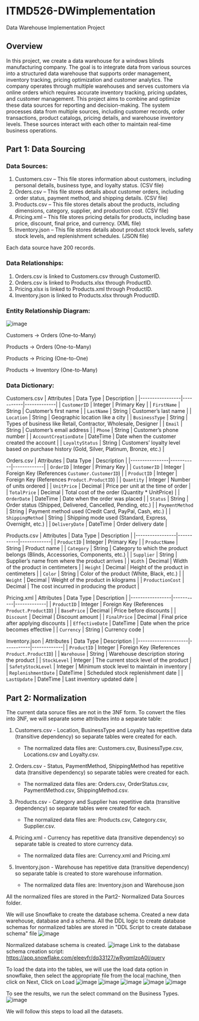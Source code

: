 # ITMD526-DWimplementation
 Data Warehouse Implementation Project
 
 ## Overview
 In this project, we create a data warehouse for a windows blinds manufacturing company. The goal is to integrate data from various sources into a structured data warehouse that supports order management, inventory tracking, pricing optimization and customer analytics. The company operates through multiple warehouses and serves customers via online orders which requires accurate inventory tracking, pricing updates, and customer management. This project aims to combine and optimize these data sources for reporting and decision-making. The system processes data from multiple sources, including customer records, order transactions, product catalogs, pricing details, and warehouse inventory levels. These sources interact with each other to maintain real-time business operations. 
 
 ## Part 1: Data Sourcing
 
 ### Data Sources: 
 1.	Customers.csv – This file stores information about customers, including personal details, business type, and loyalty status. (CSV file)
 2.	Orders.csv – This file stores details about customer orders, including order status, payment method, and shipping details. (CSV file)
 3.	Products.csv – This file stores details about the products, including dimensions, category, supplier, and production cost. (CSV file)
 4.	Pricing.xml – This file stores pricing details for products, including base price, discount, final price, and currency. (XML file) 
 5.	Inventory.json – This file stores details about product stock levels, safety stock levels, and replenishment schedules. (JSON file)
 
 Each data source have 200 records.
 
 ### Data Relationships: 
 1.	Orders.csv is linked to Customers.csv through CustomerID. 
 2.	Orders.csv is linked to Products.xlsx through ProductID. 
 3.	Pricing.xlsx is linked to Products.xml through ProductID. 
 4.	Inventory.json is linked to Products.xlsx through ProductID.
 
 ### Entity Relationship Diagram: 
 ![image](https://github.com/user-attachments/assets/a6857901-b964-402a-b2d1-932adc67fdd3)
 
 Customers -> Orders (One-to-Many)
 
 Products -> Orders (One-to-Many)
 
 Products -> Pricing (One-to-One)
 
 Products -> Inventory (One-to-Many) 
 
 ### Data Dictionary: 
 
 Customers.csv
 | Attributes      | Data Type  | Description |
 |-----------------|-----------|-------------|
 | `CustomerID`    | Integer   | Primary Key |
 | `FirstName`     | String    | Customer’s first name |
 | `LastName`      | String    | Customer’s last name |
 | `Location`      | String    | Geographic location like a city |
 | `BusinessType`  | String    | Types of business like Retail, Contractor, Wholesale, Designer |
 | `Email`         | String    | Customer’s email address |
 | `Phone`         | String    | Customer’s phone number |
 | `AccountCreationDate` | DateTime | Date when the customer created the account |
 | `LoyaltyStatus` | String    | Customers’ loyalty level based on purchase history (Gold, Silver, Platinum, Bronze, etc.) |
 
 Orders.csv
 | Attributes    | Data Type  | Description |
 |----------------|-----------|-------------|
 | `OrderID`      | Integer   | Primary Key |
 | `CustomerID`   | Integer   | Foreign Key (References `Customer.CustomerID`) |
 | `ProductID`    | Integer   | Foreign Key (References `Product.ProductID`) |
 | `Quantity`     | Integer   | Number of units ordered |
 | `UnitPrice`    | Decimal   | Price per unit at the time of order |
 | `TotalPrice`   | Decimal   | Total cost of the order (Quantity * UnitPrice) |
 | `OrderDate`    | DateTime  | Date when the order was placed |
 | `Status`       | String    | Order status (Shipped, Delivered, Cancelled, Pending, etc.) |
 | `PaymentMethod` | String   | Payment method used (Credit Card, PayPal, Cash, etc.) |
 | `ShippingMethod` | String  | Shipping mode used (Standard, Express, Overnight, etc.) |
 | `DeliveryDate` | DateTime  | Order delivery date |
 
 Products.csv
 | Attributes      | Data Type  | Description |
 |-----------------|-----------|-------------|
 | `ProductID`     | Integer   | Primary Key |
 | `ProductName`   | String    | Product name |
 | `Category`      | String    | Category to which the product belongs (Blinds, Accessories, Components, etc.) |
 | `Supplier`      | String    | Supplier’s name from where the product arrives |
 | `Width`        | Decimal   | Width of the product in centimeters |
 | `Height`       | Decimal   | Height of the product in centimeters |
 | `Color`        | String    | Color of the product (White, Black, etc.) |
 | `Weight`       | Decimal   | Weight of the product in kilograms |
 | `ProductionCost` | Decimal  | The cost incurred in producing the product |
 
 Pricing.xml
 | Attributes      | Data Type  | Description |
 |-----------------|-----------|-------------|
 | `ProductID`     | Integer   | Foreign Key (References `Product.ProductID`) |
 | `BasePrice`     | Decimal   | Price before discounts |
 | `Discount`      | Decimal   | Discount amount |
 | `FinalPrice`    | Decimal   | Final price after applying discounts |
 | `EffectiveDate` | DateTime  | Date when the price becomes effective |
 | `Currency`      | String    | Currency code |
 
 Inventory.json
 | Attributes         | Data Type  | Description |
 |---------------------|-----------|-------------|
 | `ProductID`        | Integer   | Foreign Key (References `Product.ProductID`) |
 | `Warehouse`        | String    | Warehouse description storing the product |
 | `StockLevel`       | Integer   | The current stock level of the product |
 | `SafetyStockLevel` | Integer   | Minimum stock level to maintain in inventory |
 | `ReplenishmentDate` | DateTime  | Scheduled stock replenishment date |
 | `LastUpdate`       | DateTime  | Last inventory updated date |


 ## Part 2: Normalization


  The current data soruce files are not in the 3NF form. To convert the files into 3NF, we will separate some attributes into a separate table: 
  1. Customers.csv - Location, BusinessType and Loyalty has repetitive data (transitive dependency) so separate tables were created for each.
      - The normalized data files are: Customers.csv, BusinessType.csv, Locations.csv and Loyalty.csv.
        
  2. Orders.csv - Status, PaymentMethod, ShippingMethod has repetitive data (transitive dependency) so separate tables were created for each.
      - The normalized data files are: Orders.csv, OrderStatus.csv, PaymentMethod.csv, ShippingMethod.csv.
        
  3. Products.csv - Category and Supplier has repetitive data (transitive dependency) so separate tables were created for each.
      - The normalized data files are: Products.csv, Category.csv, Supplier.csv.
    
  4. Pricing.xml - Currency has repetitive data (transitive dependency) so separate table is created to store currency data.
      - The normalized data files are: Currency.xml and Pricing.xml
        
  5. Inventory.json - Warehouse has repetitive data (transitive dependency) so separate table is created to store warehouse information.
      - The normalized data files are: Inventory.json and Warehouse.json
    
  All the normalized files are stored in the Part2- Normalized Data Sources folder. 

  We will use Snowflake to create the database schema. 
  Created a new data warehouse, database and a schema. All the DDL logic to create database schemas for normalized tables are stored in "DDL Script to create database schema" file
  ![image](https://github.com/user-attachments/assets/de4fc6b7-2415-404f-9c32-26bd74452a30)

  Normalized database schema is created. 
  ![image](https://github.com/user-attachments/assets/6153f7e5-462d-4837-b335-15b07056a882)
  Link to the database schema creation script: https://app.snowflake.com/eleevfr/dq33127/wRyqmIzoA0l/query
  
  To load the data into the tables, we will use the load data option in snowflake, then select the appropriate file from the local machine, then click on Next, Click on Load
  ![image](https://github.com/user-attachments/assets/e8607b5a-0952-402e-8979-b474ed20275d)
  ![image](https://github.com/user-attachments/assets/b1c9f1d2-87d2-4402-b534-39a783570827)
  ![image](https://github.com/user-attachments/assets/3039a172-3cee-481e-8464-4af59e518602)
  ![image](https://github.com/user-attachments/assets/c97e56de-7708-48f8-a94b-0fef532c8c6a)
  ![image](https://github.com/user-attachments/assets/64ee37e0-60ce-4e4f-8833-bdb5f76382c0)

To see the results, we run the select command on the Business Types. 
![image](https://github.com/user-attachments/assets/8967c911-13d6-4599-8bc0-17a246ee309e)

We will follow this steps to load all the datasets. 






  
   

